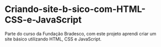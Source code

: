 # Criando-site-b-sico-com-HTML-CSS-e-JavaScript
Parte  do curso da Fundação Bradesco, com este projeto aprendi criar um site básico utilizando HTML, CSS e JavaScript.
